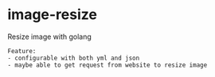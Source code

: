# image-resize
Resize image with golang

    Feature:
    - configurable with both yml and json
    - maybe able to get request from website to resize image
